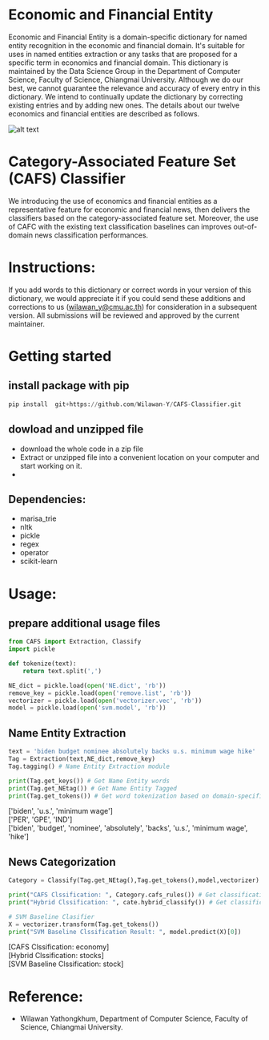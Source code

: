# Economic and Financial Entity
Economic and Financial Entity is a domain-specific dictionary for named entity recognition in the economic and financial domain. It's suitable for uses in named entities extraction or any tasks that are proposed for a specific term in economics and financial domain. This dictionary is maintained by the Data Science Group in the Department of Computer Science, Faculty of Science, Chiangmai University. Although we do our best, we cannot guarantee the relevance and accuracy of every entry in this dictionary. We intend to continually update the dictionary by correcting existing entries and by adding new ones. The details about our twelve economics and financial entities are described as follows. <br/>

![alt text](https://github.com/Wilawan-Y/EconomicFinancial-NE-Extractor/blob/main/entity.jpg?raw=true)

# Category-Associated Feature Set (CAFS) Classifier
We introducing the use of economics and financial entities as a representative feature for economic and financial news, then delivers the classifiers based on the category-associated feature set. Moreover, the use of CAFC with the existing text classification baselines can improves out-of-domain news classification performances.  <br/>
# Instructions:
If you add words to this dictionary or correct words in your version of this dictionary, we would appreciate it if you could send these additions and corrections to us (wilawan_y@cmu.ac.th) for consideration in a subsequent version. All submissions will be reviewed and approved by the current maintainer.

# Getting started
## install package with pip
```python
pip install  git+https://github.com/Wilawan-Y/CAFS-Classifier.git
```
## dowload and unzipped file 
- download the whole code in a zip file 
- Extract or unzipped file into a convenient location on your computer and start working on it.
- 
## Dependencies:
- marisa_trie <br/>
- nltk <br/>
- pickle <br/>
- regex <br/>
- operator <br/>
- scikit-learn <br/>

# Usage:
## prepare additional usage files
```python
from CAFS import Extraction, Classify
import pickle

def tokenize(text):
    return text.split(',')

NE_dict = pickle.load(open('NE.dict', 'rb'))
remove_key = pickle.load(open('remove.list', 'rb'))
vectorizer = pickle.load(open('vectorizer.vec', 'rb'))
model = pickle.load(open('svm.model', 'rb'))
```
## Name Entity Extraction
```python
text = 'biden budget nominee absolutely backs u.s. minimum wage hike'
Tag = Extraction(text,NE_dict,remove_key)
Tag.tagging() # Name Entity Extraction module

print(Tag.get_keys()) # Get Name Entity words
print(Tag.get_NEtag()) # Get Name Entity Tagged
print(Tag.get_tokens()) # Get word tokenization based on domain-specific dictionary
```
['biden', 'u.s.', 'minimum wage']<br/>
['PER', 'GPE', 'IND'] <br/>
['biden', 'budget', 'nominee', 'absolutely', 'backs', 'u.s.', 'minimum wage', 'hike'] <br/>

## News Categorization
```python
Category = Classify(Tag.get_NEtag(),Tag.get_tokens(),model,vectorizer)

print("CAFS Clssification: ", Category.cafs_rules()) # Get classification result from CAFS Clasifier
print("Hybrid Clssification: ", cate.hybrid_classify()) # Get classification result from Hybrid Approach

# SVM Baseline Clasifier
X = vectorizer.transform(Tag.get_tokens())
print("SVM Baseline Clssification Result: ", model.predict(X)[0])
```
[CAFS Clssification:  economy]<br/>
[Hybrid Clssification:  stocks] <br/>
[SVM Baseline Clssification:  stock] <br/>

# Reference:
- Wilawan Yathongkhum, Department of Computer Science, Faculty of Science, Chiangmai University.
